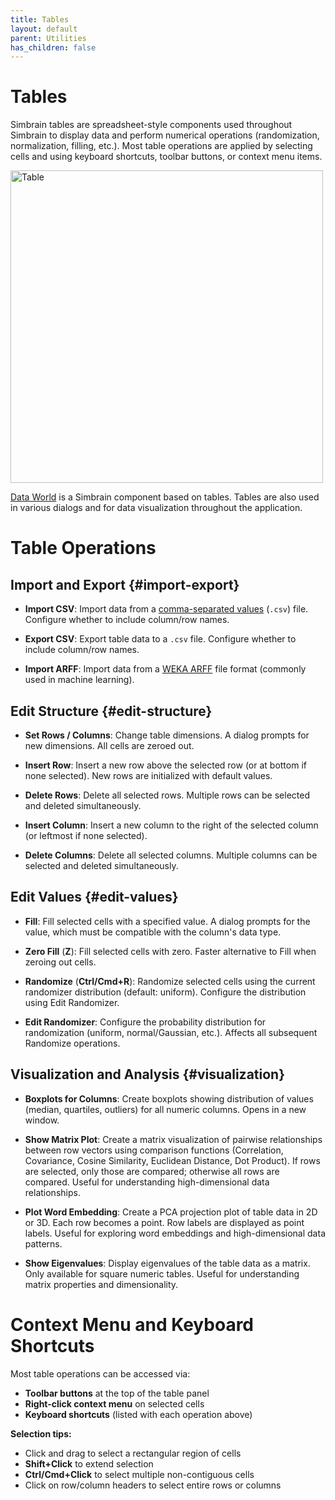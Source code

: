 ```yaml
---
title: Tables
layout: default
parent: Utilities
has_children: false
---
```


# Tables

Simbrain tables are spreadsheet-style components used throughout Simbrain to display data and perform numerical operations (randomization, normalization, filling, etc.). Most table operations are applied by selecting cells and using keyboard shortcuts, toolbar buttons, or context menu items.

<img src="/assets/images/table.png" alt="Table" style="width:500px;"/>

[Data World](../worlds/dataworld) is a Simbrain component based on tables. Tables are also used in various dialogs and for data visualization throughout the application.

# Table Operations

## Import and Export {#import-export}

- **<span id="import-csv">Import CSV</span>**: Import data from a [comma-separated values](https://en.wikipedia.org/wiki/Comma-separated_values) (`.csv`) file. Configure whether to include column/row names.

- **<span id="export-csv">Export CSV</span>**: Export table data to a `.csv` file. Configure whether to include column/row names.

- **<span id="import-arff">Import ARFF</span>**: Import data from a [WEKA ARFF](https://waikato.github.io/weka-wiki/formats_and_processing/arff_stable/) file format (commonly used in machine learning).

## Edit Structure {#edit-structure}

- **<span id="set-rows-columns">Set Rows / Columns</span>**: Change table dimensions. A dialog prompts for new dimensions. All cells are zeroed out.

- **<span id="insert-row">Insert Row</span>**: Insert a new row above the selected row (or at bottom if none selected). New rows are initialized with default values.

- **<span id="delete-rows">Delete Rows</span>**: Delete all selected rows. Multiple rows can be selected and deleted simultaneously.

- **<span id="insert-column">Insert Column</span>**: Insert a new column to the right of the selected column (or leftmost if none selected).

- **<span id="delete-columns">Delete Columns</span>**: Delete all selected columns. Multiple columns can be selected and deleted simultaneously.

## Edit Values {#edit-values}

- **<span id="fill">Fill</span>**: Fill selected cells with a specified value. A dialog prompts for the value, which must be compatible with the column's data type.

- **<span id="zero-fill">Zero Fill</span>** (**Z**): Fill selected cells with zero. Faster alternative to Fill when zeroing out cells.

- **<span id="randomize">Randomize</span>** (**Ctrl/Cmd+R**): Randomize selected cells using the current randomizer distribution (default: uniform). Configure the distribution using Edit Randomizer.

- **<span id="edit-randomizer">Edit Randomizer</span>**: Configure the probability distribution for randomization (uniform, normal/Gaussian, etc.). Affects all subsequent Randomize operations.

## Visualization and Analysis {#visualization}

- **<span id="boxplot">Boxplots for Columns</span>**: Create boxplots showing distribution of values (median, quartiles, outliers) for all numeric columns. Opens in a new window.

- **<span id="matrix-plot">Show Matrix Plot</span>**: Create a matrix visualization of pairwise relationships between row vectors using comparison functions (Correlation, Covariance, Cosine Similarity, Euclidean Distance, Dot Product). If rows are selected, only those are compared; otherwise all rows are compared. Useful for understanding high-dimensional data relationships.

- **<span id="plot-embedding">Plot Word Embedding</span>**: Create a PCA projection plot of table data in 2D or 3D. Each row becomes a point. Row labels are displayed as point labels. Useful for exploring word embeddings and high-dimensional data patterns.

- **<span id="eigenvalues">Show Eigenvalues</span>**: Display eigenvalues of the table data as a matrix. Only available for square numeric tables. Useful for understanding matrix properties and dimensionality.

# Context Menu and Keyboard Shortcuts

Most table operations can be accessed via:
- **Toolbar buttons** at the top of the table panel
- **Right-click context menu** on selected cells
- **Keyboard shortcuts** (listed with each operation above)

**Selection tips:**
- Click and drag to select a rectangular region of cells
- **Shift+Click** to extend selection
- **Ctrl/Cmd+Click** to select multiple non-contiguous cells
- Click on row/column headers to select entire rows or columns

